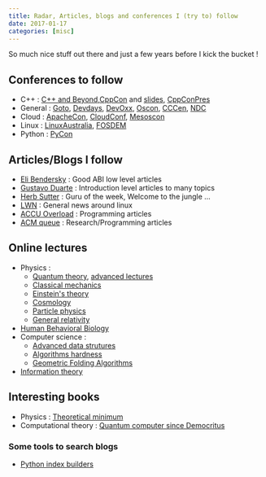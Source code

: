 ```yaml
---
title: Radar, Articles, blogs and conferences I (try to) follow
date: 2017-01-17
categories: [misc]
---
```


So much nice stuff out there and just a few years before I kick the bucket !

## Conferences to follow

* C++ : [C++ and Beyond][1],[CppCon][2] and [slides][17], [CppConPres][14]
* General : [Goto][3], [Devdays][4], [DevOxx][5], [Oscon][15], [CCCen][18], [NDC][36]
* Cloud : [ApacheCon][6], [CloudConf][7], [Mesoscon][16]
* Linux : [LinuxAustralia][8], [FOSDEM][9]
* Python : [PyCon][14]

## Articles/Blogs I follow

* [Eli Bendersky][10] : Good ABI low level articles 
* [Gustavo Duarte][11] : Introduction level articles to many topics
* [Herb Sutter][12] : Guru of the week, Welcome to the jungle ...
* [LWN][19] : General news around linux
* [ACCU Overload][20] : Programming articles
* [ACM queue][21] : Research/Programming articles

## Online lectures

* Physics :
  * [Quantum theory][22], [advanced lectures][28]
  * [Classical mechanics][29]
  * [Einstein's theory][30]
  * [Cosmology][31]
  * [Particle physics][32]
  * [General relativity][33]
* [Human Behavioral Biology][23]
* Computer science :
  * [Advanced data strutures][24]
  * [Algorithms hardness][34]
  * [Geometric Folding Algorithms][35]
* [Information theory][25]  

## Interesting books

* Physics : [Theoretical minimum][26]
* Computational theory : [Quantum computer since Democritus][27]

### Some tools to search blogs
* [Python index builders][13]

[1]: https://channel9.msdn.com/Tags/cppbeyond
[2]: https://channel9.msdn.com/Events/CPP/C-PP-Con-2014
[3]: https://www.youtube.com/user/GotoConferences/playlists
[4]: https://www.youtube.com/user/ABBDevDay/playlists
[5]: https://www.parleys.com/channel/5355419ce4b0524a2f28bca0
[6]: https://www.youtube.com/playlist?list=PLGeM09tlguZTaS5FNoJGYEohaubtIvErS
[7]: https://www.youtube.com/playlist?list=PLGeM09tlguZTv-d8eQrvbZSCCg_3X4B8Y
[8]: https://www.youtube.com/user/linuxconfau2015/videos
[9]: http://video.fosdem.org/
[10]: http://eli.thegreenplace.net/
[11]: http://duartes.org/gustavo/blog/
[12]: http://herbsutter.com/
[13]: https://github.com/candide-guevara/random_stuff/tree/master/python_scripts
[14]: https://www.youtube.com/channel/UCgxzjK6GuOHVKR_08TT4hJQ/videos?view=0&flow=grid&sort=p
[15]: https://www.safaribooksonline.com/library/view/oscon-2016-video
[16]: https://www.youtube.com/channel/UCrumFK609iafY-fHBjMUt7g
[17]: https://github.com/CppCon
[18]: https://www.youtube.com/user/CCCen/playlists
[19]: https://lwn.net/
[20]: https://accu.org/index.php/journals/c78/
[21]: http://queue.acm.org/
[22]: https://www.youtube.com/playlist?list=PL701CD168D02FF56F
[23]: https://www.youtube.com/playlist?list=PL848F2368C90DDC3D
[24]: https://www.youtube.com/playlist?list=PLUl4u3cNGP61hsJNdULdudlRL493b-XZf
[25]: http://videolectures.net/course_information_theory_pattern_recognition/
[26]: http://www.theoreticalminimumbook.com/
[27]: http://www.scottaaronson.com/democritus/
[28]: https://www.youtube.com/playlist?list=PLpGHT1n4-mAsmMxmSX0LCaXIXT2PmU85m
[29]: https://www.youtube.com/playlist?list=PL47F408D36D4CF129
[30]: https://www.youtube.com/playlist?list=PL6C8BDEEBA6BDC78D
[31]: https://www.youtube.com/playlist?list=PL888811AA667C942F
[32]: https://www.youtube.com/playlist?list=PLF363FFF951EC0673
[33]: https://www.youtube.com/playlist?list=PLpGHT1n4-mAvcXwzOIz3dHnGZaQP1LEib
[34]: https://www.youtube.com/playlist?list=PLUl4u3cNGP63d33STUUBfZUpzFCVR5-PV
[35]: https://www.youtube.com/playlist?list=PLUl4u3cNGP62xuxL4CQpy8uo2MeM4a3YD
[36]: https://www.youtube.com/channel/UCTdw38Cw6jcm0atBPA39a0Q

